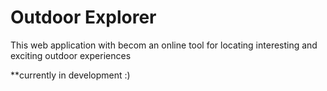# Outdoor Explorer
This web application with becom an online tool for locating interesting and exciting outdoor experiences   
   
**currently in development :)
